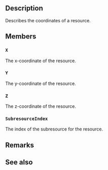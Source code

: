 ## Description

Describes the coordinates of a resource.

## Members

### `X`

The x-coordinate of the resource.

### `Y`

The y-coordinate of the resource.

### `Z`

The z-coordinate of the resource.

### `SubresourceIndex`

The index of the subresource for the resource.

## Remarks

## See also